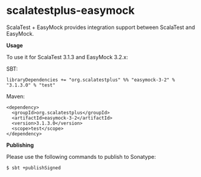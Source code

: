 # scalatestplus-easymock
 ScalaTest + EasyMock provides integration support between ScalaTest and EasyMock.

 **Usage**

To use it for ScalaTest 3.1.3 and EasyMock 3.2.x: 

SBT: 

```
libraryDependencies += "org.scalatestplus" %% "easymock-3-2" % "3.1.3.0" % "test"
```

Maven: 

```
<dependency>
  <groupId>org.scalatestplus</groupId>
  <artifactId>easymock-3-2</artifactId>
  <version>3.1.3.0</version>
  <scope>test</scope>
</dependency>
```

**Publishing**

Please use the following commands to publish to Sonatype: 

```
$ sbt +publishSigned
```
